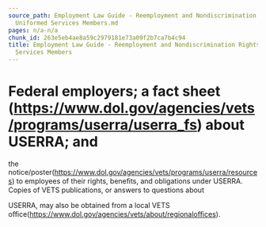 ```yaml
---
source_path: Employment Law Guide - Reemployment and Nondiscrimination Rights for
  Uniformed Services Members.md
pages: n/a-n/a
chunk_id: 263e5eb4ae8a59c2979181e73a09f2b7ca7b4c94
title: Employment Law Guide - Reemployment and Nondiscrimination Rights for Uniformed
  Services Members
---
```

# Federal employers; a fact sheet (https://www.dol.gov/agencies/vets/programs/userra/userra_fs) about USERRA; and

the notice/poster(https://www.dol.gov/agencies/vets/programs/userra/resources) to employees of their rights, beneﬁts, and obligations under USERRA. Copies of VETS publications, or answers to questions about

USERRA, may also be obtained from a local VETS oﬃce(https://www.dol.gov/agencies/vets/about/regionaloﬃces).

